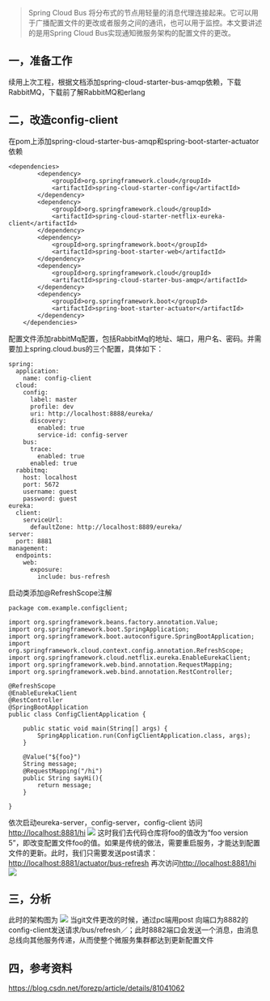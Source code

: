 > Spring Cloud Bus 将分布式的节点用轻量的消息代理连接起来。它可以用于广播配置文件的更改或者服务之间的通讯，也可以用于监控。本文要讲述的是用Spring Cloud Bus实现通知微服务架构的配置文件的更改。

## 一，准备工作

续用上次工程，根据文档添加spring-cloud-starter-bus-amqp依赖，下载RabbitMQ，下载前了解RabbitMQ和erlang

## 二，改造config-client

在pom上添加spring-cloud-starter-bus-amqp和spring-boot-starter-actuator依赖

```
<dependencies>
        <dependency>
            <groupId>org.springframework.cloud</groupId>
            <artifactId>spring-cloud-starter-config</artifactId>
        </dependency>
        <dependency>
            <groupId>org.springframework.cloud</groupId>
            <artifactId>spring-cloud-starter-netflix-eureka-client</artifactId>
        </dependency>
        <dependency>
            <groupId>org.springframework.boot</groupId>
            <artifactId>spring-boot-starter-web</artifactId>
        </dependency>
        <dependency>
            <groupId>org.springframework.cloud</groupId>
            <artifactId>spring-cloud-starter-bus-amqp</artifactId>
        </dependency>
        <dependency>
            <groupId>org.springframework.boot</groupId>
            <artifactId>spring-boot-starter-actuator</artifactId>
        </dependency>
    </dependencies>
```
配置文件添加rabbitMq配置，包括RabbitMq的地址、端口，用户名、密码。并需要加上spring.cloud.bus的三个配置，具体如下：
```
spring:
  application:
    name: config-client
  cloud:
    config:
      label: master
      profile: dev
      uri: http://localhost:8888/eureka/
      discovery:
        enabled: true
        service-id: config-server
    bus:
      trace:
        enabled: true
      enabled: true
  rabbitmq:
    host: localhost
    port: 5672
    username: guest
    password: guest
eureka:
  client:
    serviceUrl:
      defaultZone: http://localhost:8889/eureka/
server:
  port: 8881
management:
  endpoints:
    web:
      exposure:
        include: bus-refresh
```
启动类添加@RefreshScope注解
```
package com.example.configclient;

import org.springframework.beans.factory.annotation.Value;
import org.springframework.boot.SpringApplication;
import org.springframework.boot.autoconfigure.SpringBootApplication;
import org.springframework.cloud.context.config.annotation.RefreshScope;
import org.springframework.cloud.netflix.eureka.EnableEurekaClient;
import org.springframework.web.bind.annotation.RequestMapping;
import org.springframework.web.bind.annotation.RestController;

@RefreshScope
@EnableEurekaClient
@RestController
@SpringBootApplication
public class ConfigClientApplication {

    public static void main(String[] args) {
        SpringApplication.run(ConfigClientApplication.class, args);
    }

    @Value("${foo}")
    String message;
    @RequestMapping("/hi")
    public String sayHi(){
        return message;
    }

}
```
依次启动eureka-server，config-server，config-client
访问[http://localhost:8881/hi](http://localhost:8881/hi)
![](https://upload-images.jianshu.io/upload_images/13532499-1342a87d50d06c07.png?imageMogr2/auto-orient/strip%7CimageView2/2/w/1240)
这时我们去代码仓库将foo的值改为“foo version 5”，即改变配置文件foo的值。如果是传统的做法，需要重启服务，才能达到配置文件的更新。此时，我们只需要发送post请求：[http://localhost:8881/actuator/bus-refresh](http://localhost:8881/actuator/bus-refresh)
再次访问[http://localhost:8881/hi](http://localhost:8881/hi)
![](https://upload-images.jianshu.io/upload_images/13532499-57431e2cc2f6d603.png?imageMogr2/auto-orient/strip%7CimageView2/2/w/1240)

## 三，分析

此时的架构图为
![](https://upload-images.jianshu.io/upload_images/13532499-389ba548bbcd18e4.png?imageMogr2/auto-orient/strip%7CimageView2/2/w/1240)
当git文件更改的时候，通过pc端用post 向端口为8882的config-client发送请求/bus/refresh／；此时8882端口会发送一个消息，由消息总线向其他服务传递，从而使整个微服务集群都达到更新配置文件

## 四，参考资料

https://blog.csdn.net/forezp/article/details/81041062